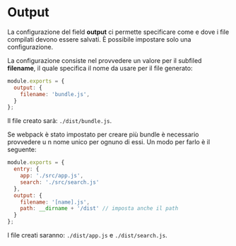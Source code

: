 # Output

La configurazione del field **output** ci permette specificare come e dove i file compilati devono essere salvati. È possibile impostare solo una configurazione.

La configurazione consiste nel provvedere un valore per il subfiled **filename**, il quale specifica il nome da usare per il file generato:

```javascript
module.exports = {
  output: {
    filename: 'bundle.js',
  }
};
```

Il file creato sarà: `./dist/bundle.js`.

Se webpack è stato impostato per creare più bundle è necessario provvedere u n nome unico per ognuno di essi. Un modo per farlo è il seguente:

```javascript
module.exports = {
  entry: {
    app: './src/app.js',
    search: './src/search.js'
  },
  output: {
    filename: '[name].js',
    path: __dirname + '/dist' // imposta anche il path
  }
};
```

I file creati saranno: `./dist/app.js` e `./dist/search.js`.

